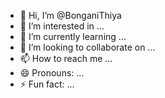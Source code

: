 - 👋 Hi, I’m @BonganiThiya
- 👀 I’m interested in ...
- 🌱 I’m currently learning ...
- 💞️ I’m looking to collaborate on ...
- 📫 How to reach me ...
- 😄 Pronouns: ...
- ⚡ Fun fact: ...

<!---
BonganiThiya/BonganiThiya is a ✨ special ✨ repository because its `README.md` (this file) appears on your GitHub profile.
You can click the Preview link to take a look at your changes.
--->

